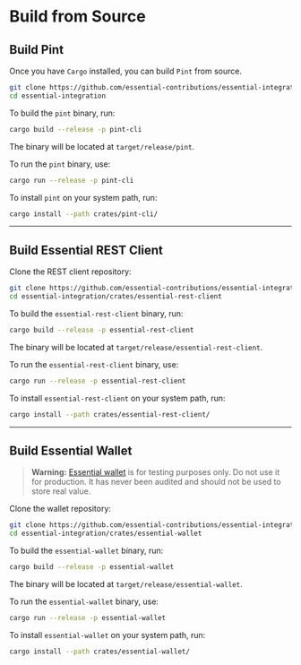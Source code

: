 # Build from Source

## Build Pint

Once you have `Cargo` installed, you can build `Pint` from source.

```bash
git clone https://github.com/essential-contributions/essential-integration.git
cd essential-integration
```

To build the `pint` binary, run:

```bash
cargo build --release -p pint-cli
```

The binary will be located at `target/release/pint`.

To run the `pint` binary, use:

```bash
cargo run --release -p pint-cli
```

To install `pint` on your system path, run:

```bash
cargo install --path crates/pint-cli/
```

---

## Build Essential REST Client

Clone the REST client repository:

```bash
git clone https://github.com/essential-contributions/essential-integration.git
cd essential-integration/crates/essential-rest-client
```

To build the `essential-rest-client` binary, run:

```bash
cargo build --release -p essential-rest-client
```

The binary will be located at `target/release/essential-rest-client`.

To run the `essential-rest-client` binary, use:

```bash
cargo run --release -p essential-rest-client
```

To install `essential-rest-client` on your system path, run:

```bash
cargo install --path crates/essential-rest-client/
```

---

## Build Essential Wallet
> **Warning:** [Essential wallet](https://github.com/essential-contributions/essential-wallet?tab=readme-ov-file#warning) is for testing purposes only. Do not use it for production. It has never been audited and should not be used to store real value.


Clone the wallet repository:

```bash
git clone https://github.com/essential-contributions/essential-integration.git
cd essential-integration/crates/essential-wallet
```

To build the `essential-wallet` binary, run:

```bash
cargo build --release -p essential-wallet
```

The binary will be located at `target/release/essential-wallet`.

To run the `essential-wallet` binary, use:

```bash
cargo run --release -p essential-wallet
```

To install `essential-wallet` on your system path, run:

```bash
cargo install --path crates/essential-wallet/
```